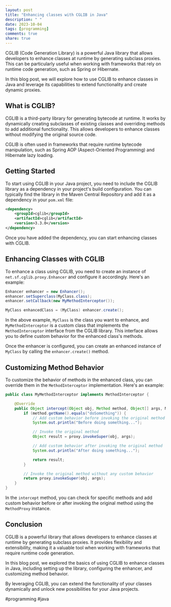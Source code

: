 ```yaml
---
layout: post
title: "Enhancing classes with CGLIB in Java"
description: " "
date: 2023-10-04
tags: [programming]
comments: true
share: true
---
```


CGLIB (Code Generation Library) is a powerful Java library that allows developers to enhance classes at runtime by generating subclass proxies. This can be particularly useful when working with frameworks that rely on runtime code generation, such as Spring or Hibernate.

In this blog post, we will explore how to use CGLIB to enhance classes in Java and leverage its capabilities to extend functionality and create dynamic proxies.

## What is CGLIB?

CGLIB is a third-party library for generating bytecode at runtime. It works by dynamically creating subclasses of existing classes and overriding methods to add additional functionality. This allows developers to enhance classes without modifying the original source code.

CGLIB is often used in frameworks that require runtime bytecode manipulation, such as Spring AOP (Aspect-Oriented Programming) and Hibernate lazy loading.

## Getting Started

To start using CGLIB in your Java project, you need to include the CGLIB library as a dependency in your project's build configuration. You can typically find the library in the Maven Central Repository and add it as a dependency in your `pom.xml` file:

```xml
<dependency>
    <groupId>cglib</groupId>
    <artifactId>cglib</artifactId>
    <version>3.3.0</version>
</dependency>
```

Once you have added the dependency, you can start enhancing classes with CGLIB.

## Enhancing Classes with CGLIB

To enhance a class using CGLIB, you need to create an instance of `net.sf.cglib.proxy.Enhancer` and configure it accordingly. Here's an example:

```java
Enhancer enhancer = new Enhancer();
enhancer.setSuperclass(MyClass.class);
enhancer.setCallback(new MyMethodInterceptor());

MyClass enhancedClass = (MyClass) enhancer.create();
```

In the above example, `MyClass` is the class you want to enhance, and `MyMethodInterceptor` is a custom class that implements the `MethodInterceptor` interface from the CGLIB library. This interface allows you to define custom behavior for the enhanced class's methods.

Once the enhancer is configured, you can create an enhanced instance of `MyClass` by calling the `enhancer.create()` method.

## Customizing Method Behavior

To customize the behavior of methods in the enhanced class, you can override them in the `MethodInterceptor` implementation. Here's an example:

```java
public class MyMethodInterceptor implements MethodInterceptor {

    @Override
    public Object intercept(Object obj, Method method, Object[] args, MethodProxy proxy) throws Throwable {
        if (method.getName().equals("doSomething")) {
            // Add custom behavior before invoking the original method
            System.out.println("Before doing something...");

            // Invoke the original method
            Object result = proxy.invokeSuper(obj, args);

            // Add custom behavior after invoking the original method
            System.out.println("After doing something...");

            return result;
        }

        // Invoke the original method without any custom behavior
        return proxy.invokeSuper(obj, args);
    }
}
```

In the `intercept` method, you can check for specific methods and add custom behavior before or after invoking the original method using the `MethodProxy` instance.

## Conclusion

CGLIB is a powerful library that allows developers to enhance classes at runtime by generating subclass proxies. It provides flexibility and extensibility, making it a valuable tool when working with frameworks that require runtime code generation.

In this blog post, we explored the basics of using CGLIB to enhance classes in Java, including setting up the library, configuring the enhancer, and customizing method behavior.

By leveraging CGLIB, you can extend the functionality of your classes dynamically and unlock new possibilities for your Java projects.

#programming #java